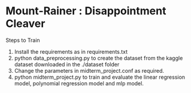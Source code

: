 # Mount-Rainer : Disappointment Cleaver

Steps to Train

1. Install the requirements as in requirements.txt
2. python data_preprocessing.py to create the dataset from the kaggle dataset downloaded in the ./dataset folder
3. Change the parameters in midterm_project.conf as required.
4. python midterm_project.py to train and evaluate the linear regression model, polynomial regression model and mlp model.
